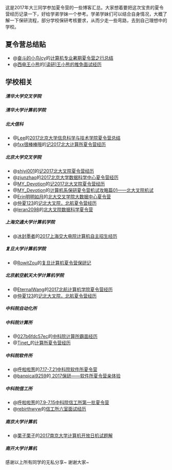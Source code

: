 这是2017年大三同学参加夏令营的一些博客汇总。大家想着要把这次宝贵的夏令营经历记录一下，好给学弟学妹一个参考。学弟学妹们可以结合自身情况，大概了解一下保研流程，部分学校保研考核要求，从而少走一些弯路，去到自己理想中的学校。

## 夏令营总结贴

- @[奋斗的小鸟lcy](http://www.jianshu.com/u/0fffd87a3234)的[计算机专业暑期夏令营之行总结](http://www.jianshu.com/p/9fe83bc6f679)
- @[西电王小熊](http://www.jianshu.com/u/94429f1c4f53)的[[读研]王小熊的推免面试经历](http://www.jianshu.com/p/d265069f2417)

## 学校相关

##### 清华大学交叉学院

##### 清华大学计算机学院

##### 北大信科

- @[Lee](http://www.cnblogs.com/QingHuan/)的[2017北京大学信息科学与技术学院夏令营总结](http://www.cnblogs.com/QingHuan/p/7196624.html)
- @[fxx很棒棒哦](http://www.jianshu.com/u/52dcf548259d)的[记2017北大计算所夏令营经历](http://www.jianshu.com/p/7de6a949b08b)

##### 北京大学交叉学院
- @[shiyi001](http://www.jianshu.com/u/d130a6d54c7b)的[记2017北大叉院夏令营经历](http://www.jianshu.com/p/074ddd145097)
- @[zjunzhao](http://www.jianshu.com/u/934b4b63dcd1)的[2017北京大学数据科学中心夏令营经历](http://www.jianshu.com/p/cde78a03e4c2)
- @[MY_Devotion](http://www.jianshu.com/u/33d42b625eb8)的[记2017北大叉院夏令营经历](http://www.jianshu.com/p/e1b6b4421ca2)
- @[MY_Devotion](http://www.jianshu.com/u/33d42b625eb8)的[计算机系保研夏令营机试攻略篇01——北大叉院机试](http://www.jianshu.com/p/1acfd9c966a1)
- @[Erin明明如月](http://www.jianshu.com/u/d1aa43aef7c8)的[北大交叉学院大数据中心夏令营](http://www.jianshu.com/p/cf9daf795879)
- @[仲夏123](http://www.jianshu.com/u/bdda419e067d)的[记北大叉院，北航夏令营经历](http://www.jianshu.com/p/ce3c98acd5a7)
- @[leran2098](http://www.jianshu.com/u/ed706a2c5d72)的[北大叉院数据科学夏令营](http://www.jianshu.com/p/79d337e33702)

##### 上海交通大学计算机学院

- @[冰封墨者](http://www.jianshu.com/u/1d4d76e5a62e)的[2017上海交大电院计算机自主招生经历](http://www.jianshu.com/p/718ad7128596)

##### 复旦大学计算机学院

- @[RowitZou](http://www.eeban.com/home.php?mod=space&uid=1499503)的[复旦计算机夏令营保研记](http://www.eeban.com/forum.php?mod=viewthread&tid=12993&extra=page%3D1)

##### 北京航空航天大学计算机学院

- @[EternalWang](http://www.jianshu.com/u/b271feb9cb4d)的[2017北航计算机学院夏令营经历](http://www.jianshu.com/p/6309431fce62)
- @[仲夏123](http://www.jianshu.com/u/bdda419e067d)的[记北大叉院，北航夏令营经历](http://www.jianshu.com/p/ce3c98acd5a7)

##### 中科院自动化所

##### 中科院计算所
- @[027b6fdc57ec](http://www.jianshu.com/u/027b6fdc57ec)的[中科院计算所霸面经历](http://www.jianshu.com/p/0a3d8da8afc1)
- @[Tinet_](http://www.jianshu.com/u/b0b4d10d1e51)的[计算所夏令营经历](http://www.jianshu.com/p/5910bf5c6c3b)

##### 中科院软件所
- @[呼啦啦葱](http://www.jianshu.com/u/a023877e864c)的[7.17-7.21中科院软件所夏令营](http://www.jianshu.com/p/a3e0c09b2402)
- @[banpicai9259](http://my.csdn.net/banpicai9259)的[ 2017保研——软件所夏令营亲体验](http://blog.csdn.net/banpicai9259/article/details/77108171)

##### 中科院信工所
- @[呼啦啦葱](http://www.jianshu.com/u/a023877e864c)的[7.9-7.15中科院信工所第一批夏令营](http://www.jianshu.com/p/754a7f626784)
- @[rebirthwyw](http://www.jianshu.com/u/7a3d48c39bb7)的[信工所六室面试经历](http://www.jianshu.com/p/0cc697eb3d6d)

##### 南京大学计算机
- @[栗子栗子](http://liziyang96.com/)的[2017南京大学计算机开放日机试题解](http://liziyang96.com/2017/07/16/2017%E5%8D%97%E4%BA%AC%E5%A4%A7%E5%AD%A6%E5%BC%80%E6%94%BE%E6%97%A5%E6%9C%BA%E8%AF%95%E9%A2%98%E8%A7%A3/)

##### 南开大学计算机



感谢以上所有同学的无私分享~ 谢谢大家~
